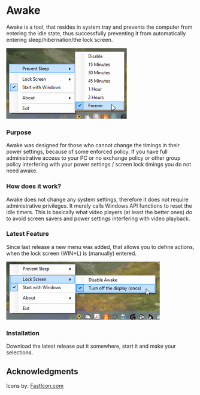 # Awake

Awake is a tool, that resides in system tray and prevents the computer from entering the idle state, thus successfully preventing it from automatically entering sleep/hibernation/the lock screen.

![awake](https://github.com/gdegeneve/Awake/blob/master/img/awake_forever.png)

### Purpose

Awake was designed for those who cannot change the timings in their power settings, because of some enforced policy.
If you have full administrative access to your PC or no exchange policy or other group policy interfering with your power settings / screen lock timings you do not need awake.

### How does it work?

Awake does not change any system settings, therefore it does not require administrative privileges. It merely calls Windows API functions to reset the idle timers. This is basically what video players (at least the better ones) do to avoid screen savers and power settings interfering with video playback.

### Latest Feature

Since last release a new menu was added, that allows you to define actions, when the lock screen (WIN+L) is (manually) entered.

![awake](https://github.com/gdegeneve/Awake/blob/master/img/lock_screen_action.png)

### Installation

Download the latest release put it somewhere, start it and make your selections. 

## Acknowledgments

Icons by: <a href="http://www.fasticon.com">FastIcon.com</a>